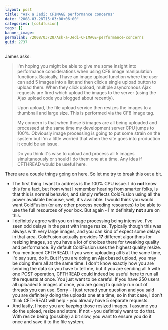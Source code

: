 ```yaml
---
layout: post
title: "Ask a Jedi: CFIMAGE performance concerns"
date: "2008-03-28T15:03:00+06:00"
categories: [coldfusion]
tags: []
banner_image: 
permalink: /2008/03/28/Ask-a-Jedi-CFIMAGE-performance-concerns
guid: 2737
---
```


James asks:

<blockquote>
<p>
I'm hoping you might be able to give me some insight into
performance considerations when using CF8 image manipulation functions. Basically, I have an image upload function where the user can add 5 images into a list and then click a single upload button to upload them. When they click
upload, multiple asyncronous Ajax requests are fired which upload the images to the server (using the Ajax upload code you blogged about recently).

Upon upload, the file upload service then resizes the images to a thumbnail and large size. This is performed via the CF8 image tag.

My concern is that when these 5 images are all being uploaded and processed at the same time my development
server CPU jumps to 100%. Obviously image processing is going to put some strain on the system but I'm a little worried that when the site goes into production
it could be an issue.

Do you think it's wise to upload and process all 5 images simultaneously or should I do them one at a time.
Any idea if CFTHREAD would be useful here.
</p>
</blockquote>
<!--more-->
There are a couple things going on here. So let me try to break this out a bit.

<ul>
<li>The first thing I want to address is the 100% CPU issue. I do <b>not</b> know this for a fact, but from what I remember hearing from smarter folks, is that this is normal behavior, and simply reflects ColdFusion using all the power available because, well, it's available. I would think you would want ColdFusion (or any other process needing resources) to be able to use the full resources of your box. But again - I'm definitely <b>not</b> sure on this.

<li>I definitely agree with you on image processing being intensive. I've seen odd delays in the past with image resize. Typically though this was always with very large images, and you can kind of expect some delays in that area. ColdFusion actually provides <b>17</b> different algorithms for resizing images, so you have a lot of choices there for tweaking quality and performance. By default ColdFusion uses the highest quality resize.

<li>You mentioned CFTHREAD. If you were uploading all 5 at the same time, I'd say sure, do it. But if you are doing an Ajax based upload, you may be doing them all at the same time. I don't know exactly how you are sending the data so you have to tell me, but if you are sending all 5 with one POST operation, CFTHREAD could indeed be useful here to run all the requests at once. You just want to be careful. If you have 250 users all uploaded 5 images at once, you are going to quickly run out of threads you can use. Sorry - I just reread your question and you said you are definitely doing the uploads one at a time, so in that case, I don't think CFTHREAD will help - you already have 5 separate requests.

<li>And lastly, I hope you are <i>keeping</i> those resized images. I assume you do the upload, resize and store. If not - you definitely want to do that. With resize being (possibly) a bit slow, you want to ensure you do it once and save it to the file system.

</ul>
